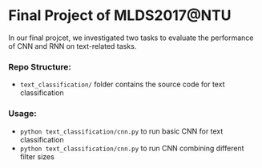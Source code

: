 # Final Project of MLDS2017@NTU

In our final projcet, we investigated two tasks to evaluate the performance of CNN and RNN on text-related tasks.

### Repo Structure:
- `text_classification/` folder contains the source code for text classification

### Usage:
- `python text_classification/cnn.py` to run basic CNN for text classification
- `python text_classification/cnn.py` to run CNN combining different filter sizes